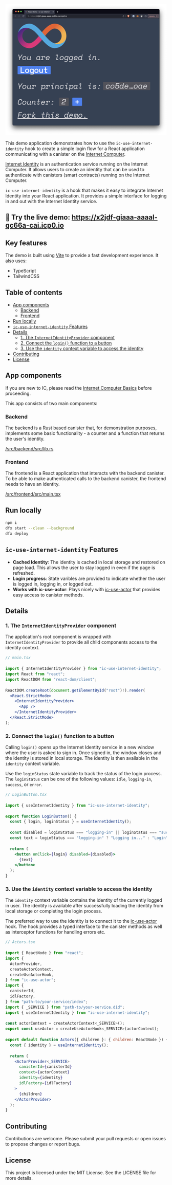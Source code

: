 ![ic-use-internet-identity-demo](/media/header.png)

This demo application demonstrates how to use the `ic-use-internet-identity` hook to create a simple login flow for a React application communicating with a canister on the [Internet Computer](https://internetcomputer.org).

[Internet Identity](https://internetcomputer.org/how-it-works/web-authentication-identity) is an authentication service running on the Internet Computer. It allows users to create an identity that can be used to authenticate with canisters (smart contracts) running on the Internet Computer.

`ic-use-internet-identity` is a hook that makes it easy to integrate Internet Identity into your React application. It provides a simple interface for logging in and out with the Internet Identity service.

## 👀 Try the live demo: https://x2jdf-giaaa-aaaal-qc66a-cai.icp0.io

## Key features

The demo is built using [Vite](https://vitejs.dev/) to provide a fast development experience. It also uses:

- TypeScript
- TailwindCSS

## Table of contents

- [App components](#app-components)
  - [Backend](#backend)
  - [Frontend](#frontend)
- [Run locally](#run-locally)
- [`ic-use-internet-identity` Features](#ic-use-internet-identity-features)
- [Details](#details)
  - [1. The `InternetIdentityProvider` component](#1-the-internetidentityprovider-component)
  - [2. Connect the `login()` function to a button](#2-connect-the-login-function-to-a-button)
  - [3. Use the `identity` context variable to access the identity](#3-use-the-identity-context-variable-to-access-the-identity)
- [Contributing](#contributing)
- [License](#license)

## App components

If you are new to IC, please read the [Internet Computer Basics](https://internetcomputer.org/basics) before proceeding.

This app consists of two main components:

### Backend

The backend is a Rust based canister that, for demonstration purposes, implements some basic functionality - a counter and a function that returns the user's identity.

[/src/backend/src/lib.rs](/src/backend/src/lib.rs)

### Frontend

The frontend is a React application that interacts with the backend canister. To be able to make authenticated calls to the backend canister, the frontend needs to have an identity.

[/src/frontend/src/main.tsx](/src/frontend/src/main.tsx)

## Run locally

```bash
npm i
dfx start --clean --background
dfx deploy
```

## `ic-use-internet-identity` Features

- **Cached Identity**: The identity is cached in local storage and restored on page load. This allows the user to stay logged in even if the page is refreshed.
- **Login progress**: State varibles are provided to indicate whether the user is logged in, logging in, or logged out.
- **Works with ic-use-actor**: Plays nicely with [ic-use-actor](https://www.npmjs.com/package/ic-use-actor) that provides easy access to canister methods.

## Details

### 1. The `InternetIdentityProvider` component

The application's root component is wrapped with `InternetIdentityProvider` to provide all child components access to the identity context.

```jsx
// main.tsx

import { InternetIdentityProvider } from "ic-use-internet-identity";
import React from "react";
import ReactDOM from "react-dom/client";

ReactDOM.createRoot(document.getElementById("root")!).render(
  <React.StrictMode>
    <InternetIdentityProvider>
      <App />
    </InternetIdentityProvider>
  </React.StrictMode>
);
```

### 2. Connect the `login()` function to a button

Calling `login()` opens up the Internet Identity service in a new window where the user is asked to sign in. Once signed in, the window closes and the identity is stored in local storage. The identity is then available in the `identity` context variable.

Use the `loginStatus` state variable to track the status of the login process. The `loginStatus` can be one of the following values: `idle`, `logging-in`, `success`, or `error`.

```jsx
// LoginButton.tsx

import { useInternetIdentity } from "ic-use-internet-identity";

export function LoginButton() {
  const { login, loginStatus } = useInternetIdentity();

  const disabled = loginStatus === "logging-in" || loginStatus === "success";
  const text = loginStatus === "logging-in" ? "Logging in..." : "Login";

  return (
    <button onClick={login} disabled={disabled}>
      {text}
    </button>
  );
}
```

### 3. Use the `identity` context variable to access the identity

The `identity` context variable contains the identity of the currently logged in user. The identity is available after successfully loading the identity from local storage or completing the login process.

The preferred way to use the identity is to connect it to the [ic-use-actor](https://www.npmjs.com/kristoferlund/ic-use-actor) hook. The hook provides a typed interface to the canister methods as well as interceptor functions for handling errors etc.

```jsx
// Actors.tsx

import { ReactNode } from "react";
import {
  ActorProvider,
  createActorContext,
  createUseActorHook,
} from "ic-use-actor";
import {
  canisterId,
  idlFactory,
} from "path-to/your-service/index";
import { _SERVICE } from "path-to/your-service.did";
import { useInternetIdentity } from "ic-use-internet-identity";

const actorContext = createActorContext<_SERVICE>();
export const useActor = createUseActorHook<_SERVICE>(actorContext);

export default function Actors({ children }: { children: ReactNode }) {
  const { identity } = useInternetIdentity();

  return (
    <ActorProvider<_SERVICE>
      canisterId={canisterId}
      context={actorContext}
      identity={identity}
      idlFactory={idlFactory}
    >
      {children}
    </ActorProvider>
  );
}
```

## Contributing

Contributions are welcome. Please submit your pull requests or open issues to propose changes or report bugs.

## License

This project is licensed under the MIT License. See the LICENSE file for more details.
